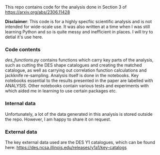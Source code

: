 This repo contains code for the analysis done in Section 3 of https://arxiv.org/abs/2306.11428

**Disclaimer**: This code is for a highly specfiic scientific analysis and is not intended for wide-scale use. It was also written at a time when I 
was still learning Python and so is quite messy and inefficient in places. I will try to detial it's use here.

### Code contents

*des_functions.py* contains functions which carry key parts of the analysis, such as cutting the DES shape catalogues and creating the matched
catalogue, as well as carrying out correlation function calculations and jackknife re-sampling. Analysis itself is done in the notebooks. Key 
notebooks essential to the results presented in the paper are labelled with ANALYSIS. Other notebooks contain various tests and experiments with
which aided me in learning to use certain packages etc.

### Internal data

Unfortunately, a lot of the data generated in this analysis is stored outside the repo. However, I am happy to share it on request.

### External data

The key external data used are the DES Y1 catalogues, which can be found here: https://des.ncsa.illinois.edu/releases/y1a1/key-catalogs


